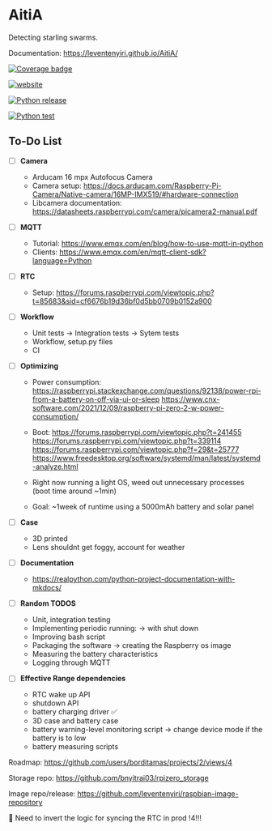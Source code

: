 # AitiA

Detecting starling swarms.

Documentation:  https://leventenyiri.github.io/AitiA/

[![Coverage badge](https://img.shields.io/badge/dynamic/json?color=brightgreen&label=coverage&query=%24.message&url=https%3A%2F%2Fraw.githubusercontent.com%2Fleventenyiri%2FAitiA%2Fpython-coverage-comment-action-data%2Fendpoint.json)](https://htmlpreview.github.io/?https://github.com/leventenyiri/AitiA/blob/python-coverage-comment-action-data/htmlcov/index.html)

[![website](https://github.com/leventenyiri/AitiA/actions/workflows/documentation-release.yml/badge.svg)](https://github.com/leventenyiri/AitiA/actions/workflows/documentation-release.yml)

[![Python release](https://github.com/leventenyiri/AitiA/actions/workflows/python-release.yml/badge.svg)](https://github.com/leventenyiri/AitiA/actions/workflows/python-release.yml)

[![Python test](https://github.com/leventenyiri/AitiA/actions/workflows/python-test.yml/badge.svg)](https://github.com/leventenyiri/AitiA/actions/workflows/python-test.yml)


## To-Do List

- [ ] **Camera**
  - Arducam 16 mpx Autofocus Camera
  - Camera setup: https://docs.arducam.com/Raspberry-Pi-Camera/Native-camera/16MP-IMX519/#hardware-connection
  - Libcamera documentation: https://datasheets.raspberrypi.com/camera/picamera2-manual.pdf
     
- [ ] **MQTT**
  - Tutorial: https://www.emqx.com/en/blog/how-to-use-mqtt-in-python
  - Clients: https://www.emqx.com/en/mqtt-client-sdk?language=Python

- [ ] **RTC**
  - Setup: https://forums.raspberrypi.com/viewtopic.php?t=85683&sid=cf6676b19d36bf0d5bb0709b0152a900

- [ ] **Workflow**
  - Unit tests -> Integration tests -> Sytem tests
  - Workflow, setup.py files
  - CI
    
- [ ] **Optimizing**
  - Power consumption: https://raspberrypi.stackexchange.com/questions/92138/power-rpi-from-a-battery-on-off-via-ui-or-sleep https://www.cnx-software.com/2021/12/09/raspberry-pi-zero-2-w-power-consumption/
  - Boot: https://forums.raspberrypi.com/viewtopic.php?t=241455 https://forums.raspberrypi.com/viewtopic.php?t=339114 https://forums.raspberrypi.com/viewtopic.php?f=29&t=25777 https://www.freedesktop.org/software/systemd/man/latest/systemd-analyze.html

  - Right now running a light OS, weed out unnecessary processes (boot time around ~1min)
  - Goal: ~1week of runtime using a 5000mAh battery and solar panel

- [ ] **Case**
  - 3D printed
  - Lens shouldnt get foggy, account for weather

- [ ] **Documentation**
  - https://realpython.com/python-project-documentation-with-mkdocs/

- [ ] **Random TODOS**
  - Unit, integration testing
  - Implementing periodic running: -> with shut down
  - Improving bash script
  - Packaging the software -> creating the Raspberry os image
  - Measuring the battery characteristics
  - Logging through MQTT
    
- [ ] **Effective Range dependencies**
  - RTC wake up API
  - shutdown API
  - battery charging driver ✅
  - 3D case and battery case
  - battery warning-level monitoring script -> change device mode if the battery is to low
  - battery measuring scripts

Roadmap:
https://github.com/users/borditamas/projects/2/views/4

Storage repo:
https://github.com/bnyitrai03/rpizero_storage

Image repo/release:
https://github.com/leventenyiri/raspbian-image-repository

🚫 Need to invert the logic for syncing the RTC in prod !4!!!
